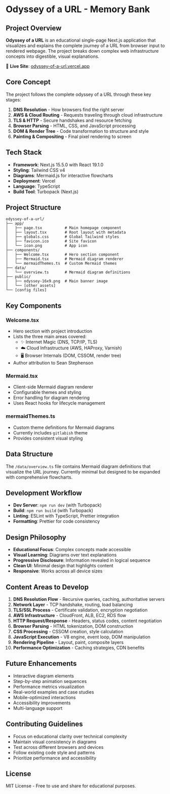 # Odyssey of a URL - Memory Bank

## Project Overview

**Odyssey of a URL** is an educational single-page Next.js application that visualizes and explains the complete journey of a URL from browser input to rendered webpage. The project breaks down complex web infrastructure concepts into digestible, visual explanations.

🔗 **Live Site**: [odyssey-of-a-url.vercel.app](https://odyssey-of-a-url.vercel.app/)

## Core Concept

The project follows the complete odyssey of a URL through these key stages:

1. **DNS Resolution** - How browsers find the right server
2. **AWS & Cloud Routing** - Requests traveling through cloud infrastructure
3. **TLS & HTTP** - Secure handshakes and resource fetching
4. **Browser Parsing** - HTML, CSS, and JavaScript processing
5. **DOM & Render Tree** - Code transformation to structure and style
6. **Painting & Compositing** - Final pixel rendering to screen

## Tech Stack

- **Framework**: Next.js 15.5.0 with React 19.1.0
- **Styling**: Tailwind CSS v4
- **Diagrams**: Mermaid.js for interactive flowcharts
- **Deployment**: Vercel
- **Language**: TypeScript
- **Build Tool**: Turbopack (Next.js)

## Project Structure

```
odyssey-of-a-url/
├── app/
│   ├── page.tsx          # Main homepage component
│   ├── layout.tsx        # Root layout with metadata
│   ├── globals.css       # Global Tailwind styles
│   ├── favicon.ico       # Site favicon
│   └── icon.png          # App icon
├── components/
│   ├── Welcome.tsx       # Hero section component
│   ├── Mermaid.tsx       # Mermaid diagram renderer
│   └── mermaidThemes.ts  # Custom Mermaid themes
├── data/
│   └── overview.ts       # Mermaid diagram definitions
├── public/
│   ├── odyssey-16x9.png  # Main banner image
│   └── [other assets]
└── [config files]
```

## Key Components

### Welcome.tsx

- Hero section with project introduction
- Lists the three main areas covered:
  - ✨ Internet Magic (DNS, TCP/IP, TLS)
  - ☁️ Cloud Infrastructure (AWS, HAProxy, Varnish)
  - 🖥️ Browser Internals (DOM, CSSOM, render tree)
- Author attribution to Sean Stephenson

### Mermaid.tsx

- Client-side Mermaid diagram renderer
- Configurable themes and styling
- Error handling for diagram rendering
- Uses React hooks for lifecycle management

### mermaidThemes.ts

- Custom theme definitions for Mermaid diagrams
- Currently includes `gitlabish` theme
- Provides consistent visual styling

## Data Structure

The `/data/overview.ts` file contains Mermaid diagram definitions that visualize the URL journey. Currently minimal but designed to be expanded with comprehensive flowcharts.

## Development Workflow

- **Dev Server**: `npm run dev` (with Turbopack)
- **Build**: `npm run build` (with Turbopack)
- **Linting**: ESLint with TypeScript, Prettier integration
- **Formatting**: Prettier for code consistency

## Design Philosophy

- **Educational Focus**: Complex concepts made accessible
- **Visual Learning**: Diagrams over text explanations
- **Progressive Disclosure**: Information revealed in logical sequence
- **Clean UI**: Minimal design that highlights content
- **Responsive**: Works across all device sizes

## Content Areas to Develop

1. **DNS Resolution Flow** - Recursive queries, caching, authoritative servers
2. **Network Layer** - TCP handshake, routing, load balancing
3. **TLS/SSL Process** - Certificate validation, encryption negotiation
4. **AWS Infrastructure** - CloudFront, ALB, EC2, RDS flow
5. **HTTP Request/Response** - Headers, status codes, content negotiation
6. **Browser Parsing** - HTML tokenization, DOM construction
7. **CSS Processing** - CSSOM creation, style calculation
8. **JavaScript Execution** - V8 engine, event loop, DOM manipulation
9. **Rendering Pipeline** - Layout, paint, composite layers
10. **Performance Optimization** - Caching strategies, CDN benefits

## Future Enhancements

- Interactive diagram elements
- Step-by-step animation sequences
- Performance metrics visualization
- Real-world examples and case studies
- Mobile-optimized interactions
- Accessibility improvements
- Multi-language support

## Contributing Guidelines

- Focus on educational clarity over technical complexity
- Maintain visual consistency in diagrams
- Test across different browsers and devices
- Follow existing code style and patterns
- Prioritize performance and accessibility

## License

MIT License - Free to use and share for educational purposes.
